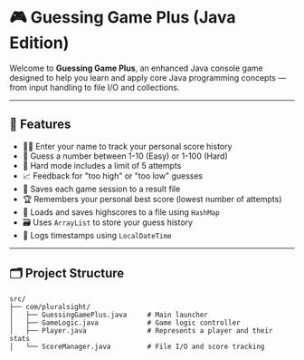 # 🎮 Guessing Game Plus (Java Edition)

Welcome to **Guessing Game Plus**, an enhanced Java console game designed to help you learn and apply core Java programming concepts — from input handling to file I/O and collections.

---

## 🚀 Features

- 🧑‍💻 Enter your name to track your personal score history
- 🎯 Guess a number between 1-10 (Easy) or 1-100 (Hard)
- 🧠 Hard mode includes a limit of 5 attempts
- 📈 Feedback for "too high" or "too low" guesses
- 📝 Saves each game session to a result file
- 🏆 Remembers your personal best score (lowest number of attempts)
- 💾 Loads and saves highscores to a file using `HashMap`
- 🗃 Uses `ArrayList` to store your guess history
- 📅 Logs timestamps using `LocalDateTime`

---

## 🗂 Project Structure

```text
src/
├── com/pluralsight/
│   ├── GuessingGamePlus.java     # Main launcher
│   ├── GameLogic.java            # Game logic controller
│   ├── Player.java               # Represents a player and their stats
│   └── ScoreManager.java         # File I/O and score tracking
